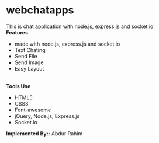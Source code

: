 # webchatapps
This is chat application with node.js, express.js and socket.io
</br><strong>Features</strong></br>
<ul>
  <li>made with node.js, express.js and socket.io</li>
  <li>Text Chating</li>
  <li>Send File</li>
  <li>Send Image</li>
  <li>Easy Layout</li>
  </ul>
  </br><strong>Tools Use</strong></br>
<ul>
  <li>HTML5</li>
  <li>CSS3</li>
  <li>Font-awesome</li>
  <li>jQuery, Node.js, Express.js</li>
  <li>Socket.io</li>
  </ul>
  
  
 <strong>Implemented By::</strong> <a style="text-decoration:none;" target="_blank" href="https://www.upwork.com/freelancers/~01dc808ed229726898">Abdur Rahim</a>
